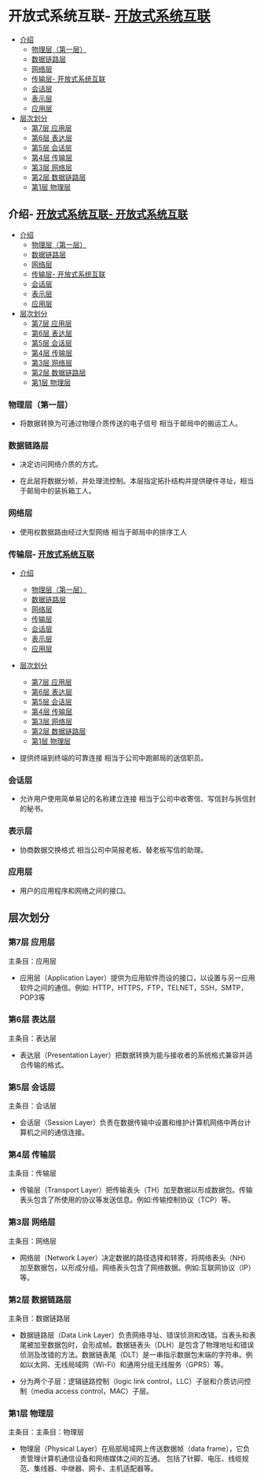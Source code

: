 # 开放式系统互联- [开放式系统互联](#开放式系统互联)
  - [介绍](#介绍)
    - [物理层（第一层）](#物理层第一层)
    - [数据链路层](#数据链路层)
    - [网络层](#网络层)
    - [传输层- 开放式系统互联](#传输层--开放式系统互联)
    - [会话层](#会话层)
    - [表示层](#表示层)
    - [应用层](#应用层)
  - [层次划分](#层次划分)
    - [第7层 应用层](#第7层-应用层)
    - [第6层 表达层](#第6层-表达层)
    - [第5层 会话层](#第5层-会话层)
    - [第4层 传输层](#第4层-传输层)
    - [第3层 网络层](#第3层-网络层)
    - [第2层 数据链路层](#第2层-数据链路层)
    - [第1层 物理层](#第1层-物理层)

## 介绍- [开放式系统互联- 开放式系统互联](#开放式系统互联--开放式系统互联)
  - [介绍](#介绍)
    - [物理层（第一层）](#物理层第一层)
    - [数据链路层](#数据链路层)
    - [网络层](#网络层)
    - [传输层- 开放式系统互联](#传输层--开放式系统互联)
    - [会话层](#会话层)
    - [表示层](#表示层)
    - [应用层](#应用层)
  - [层次划分](#层次划分)
    - [第7层 应用层](#第7层-应用层)
    - [第6层 表达层](#第6层-表达层)
    - [第5层 会话层](#第5层-会话层)
    - [第4层 传输层](#第4层-传输层)
    - [第3层 网络层](#第3层-网络层)
    - [第2层 数据链路层](#第2层-数据链路层)
    - [第1层 物理层](#第1层-物理层)

### 物理层（第一层）

- 将数据转换为可通过物理介质传送的电子信号 相当于邮局中的搬运工人。
  
### 数据链路层

- 决定访问网络介质的方式。
  
- 在此层将数据分帧，并处理流控制。本层指定拓扑结构并提供硬件寻址，相当于邮局中的装拆箱工人。
  
### 网络层

- 使用权数据路由经过大型网络 相当于邮局中的排序工人

### 传输层- [开放式系统互联](#开放式系统互联)
  - [介绍](#介绍)
    - [物理层（第一层）](#物理层第一层)
    - [数据链路层](#数据链路层)
    - [网络层](#网络层)
    - [传输层](#传输层)
    - [会话层](#会话层)
    - [表示层](#表示层)
    - [应用层](#应用层)
  - [层次划分](#层次划分)
    - [第7层 应用层](#第7层-应用层)
    - [第6层 表达层](#第6层-表达层)
    - [第5层 会话层](#第5层-会话层)
    - [第4层 传输层](#第4层-传输层)
    - [第3层 网络层](#第3层-网络层)
    - [第2层 数据链路层](#第2层-数据链路层)
    - [第1层 物理层](#第1层-物理层)

- 提供终端到终端的可靠连接 相当于公司中跑邮局的送信职员。

### 会话层

- 允许用户使用简单易记的名称建立连接 相当于公司中收寄信、写信封与拆信封的秘书。

### 表示层

- 协商数据交换格式 相当公司中简报老板、替老板写信的助理。
  
### 应用层

- 用户的应用程序和网络之间的接口。
  
## 层次划分

### 第7层 应用层

  主条目：应用层

- 应用层（Application Layer）提供为应用软件而设的接口，以设置与另一应用软件之间的通信。例如: HTTP，HTTPS，FTP，TELNET，SSH，SMTP，POP3等

### 第6层 表达层

  主条目：表达层

- 表达层（Presentation Layer）把数据转换为能与接收者的系统格式兼容并适合传输的格式。
  
### 第5层 会话层

  主条目：会话层

- 会话层（Session Layer）负责在数据传输中设置和维护计算机网络中两台计算机之间的通信连接。

### 第4层 传输层

  主条目：传输层

- 传输层（Transport Layer）把传输表头（TH）加至数据以形成数据包。传输表头包含了所使用的协议等发送信息。例如:传输控制协议（TCP）等。
  
### 第3层 网络层

  主条目：网络层

- 网络层（Network Layer）决定数据的路径选择和转寄，将网络表头（NH）加至数据包，以形成分组。网络表头包含了网络数据。例如:互联网协议（IP）等。

### 第2层 数据链路层

  主条目：数据链路层

- 数据链路层（Data Link Layer）负责网络寻址、错误侦测和改错。当表头和表尾被加至数据包时，会形成帧。数据链表头（DLH）是包含了物理地址和错误
侦测及改错的方法。数据链表尾（DLT）是一串指示数据包末端的字符串。例如以太网、无线局域网（Wi-Fi）和通用分组无线服务（GPRS）等。  

- 分为两个子层：逻辑链路控制（logic link control，LLC）子层和介质访问控制（media access control，MAC）子层。
  
### 第1层 物理层

  主条目：主条目：物理层

- 物理层（Physical Layer）在局部局域网上传送数据帧（data frame），它负责管理计算机通信设备和网络媒体之间的互通。
包括了针脚、电压、线缆规范、集线器、中继器、网卡、主机适配器等。

